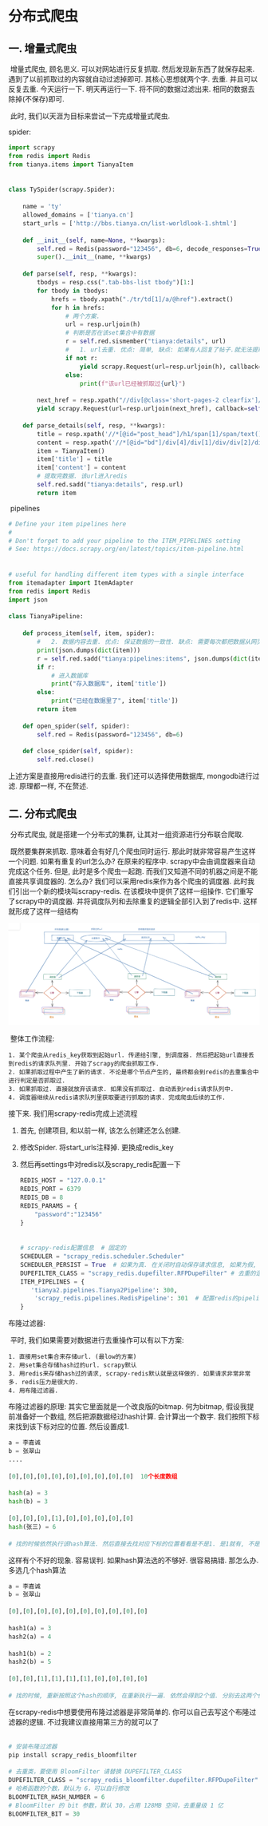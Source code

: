 # 分布式爬虫



## 一. 增量式爬虫

​		增量式爬虫, 顾名思义. 可以对网站进行反复抓取. 然后发现新东西了就保存起来. 遇到了以前抓取过的内容就自动过滤掉即可. 其核心思想就两个字. 去重. 并且可以反复去重. 今天运行一下. 明天再运行一下. 将不同的数据过滤出来. 相同的数据去除掉(不保存)即可. 

​		此时, 我们以天涯为目标来尝试一下完成增量式爬虫. 

spider: 

```python
import scrapy
from redis import Redis
from tianya.items import TianyaItem


class TySpider(scrapy.Spider):

    name = 'ty'
    allowed_domains = ['tianya.cn']
    start_urls = ['http://bbs.tianya.cn/list-worldlook-1.shtml']

    def __init__(self, name=None, **kwargs):
        self.red = Redis(password="123456", db=6, decode_responses=True)
        super().__init__(name, **kwargs)

    def parse(self, resp, **kwargs):
        tbodys = resp.css(".tab-bbs-list tbody")[1:]
        for tbody in tbodys:
            hrefs = tbody.xpath("./tr/td[1]/a/@href").extract()
            for h in hrefs:
                # 两个方案.
                url = resp.urljoin(h)
                # 判断是否在该set集合中有数据
                r = self.red.sismember("tianya:details", url)  
                #   1. url去重. 优点: 简单, 缺点: 如果有人回复了帖子.就无法提取到最新的数据了
                if not r:
                    yield scrapy.Request(url=resp.urljoin(h), callback=self.parse_details)
                else:
                    print(f"该url已经被抓取过{url}")

        next_href = resp.xpath("//div[@class='short-pages-2 clearfix']/div[@class='links']/a[last()]/@href").extract_first()
        yield scrapy.Request(url=resp.urljoin(next_href), callback=self.parse)

    def parse_details(self, resp, **kwargs):
        title = resp.xpath('//*[@id="post_head"]/h1/span[1]/span/text()').extract_first()
        content = resp.xpath('//*[@id="bd"]/div[4]/div[1]/div/div[2]/div[1]/text()').extract_first()
        item = TianyaItem()
        item['title'] = title
        item['content'] = content
        # 提取完数据. 该url进入redis
        self.red.sadd("tianya:details", resp.url)  
        return item

```

​	pipelines

```python
# Define your item pipelines here
#
# Don't forget to add your pipeline to the ITEM_PIPELINES setting
# See: https://docs.scrapy.org/en/latest/topics/item-pipeline.html


# useful for handling different item types with a single interface
from itemadapter import ItemAdapter
from redis import Redis
import json

class TianyaPipeline:

    def process_item(self, item, spider):
        #   2. 数据内容去重. 优点: 保证数据的一致性. 缺点: 需要每次都把数据从网页中提取出来
        print(json.dumps(dict(item)))
        r = self.red.sadd("tianya:pipelines:items", json.dumps(dict(item)))
        if r:
            # 进入数据库
            print("存入数据库", item['title'])
        else:
            print("已经在数据里了", item['title'])
        return item

    def open_spider(self, spider):
        self.red = Redis(password="123456", db=6)

    def close_spider(self, spider):
        self.red.close()

```

上述方案是直接用redis进行的去重. 我们还可以选择使用数据库, mongodb进行过滤. 原理都一样, 不在赘述. 



## 二. 分布式爬虫

​		分布式爬虫, 就是搭建一个分布式的集群, 让其对一组资源进行分布联合爬取. 

​		既然要集群来抓取. 意味着会有好几个爬虫同时运行. 那此时就非常容易产生这样一个问题. 如果有重复的url怎么办?  在原来的程序中. scrapy中会由调度器来自动完成这个任务. 但是, 此时是多个爬虫一起跑. 而我们又知道不同的机器之间是不能直接共享调度器的. 怎么办? 我们可以采用redis来作为各个爬虫的调度器. 此时我们引出一个新的模块叫scrapy-redis. 在该模块中提供了这样一组操作. 它们重写了scrapy中的调度器. 并将调度队列和去除重复的逻辑全部引入到了redis中. 这样就形成了这样一组结构

![image-20210812152215427](05_Scarpy_分布式爬虫.assets/image-20210812152215427.png)

​	整体工作流程:

	1. 某个爬虫从redis_key获取到起始url. 传递给引擎, 到调度器. 然后把起始url直接丢到redis的请求队列里. 开始了scrapy的爬虫抓取工作.  
	2. 如果抓取过程中产生了新的请求. 不论是哪个节点产生的, 最终都会到redis的去重集合中进行判定是否抓取过. 
	3. 如果抓取过. 直接就放弃该请求. 如果没有抓取过. 自动丢到redis请求队列中. 
	4. 调度器继续从redis请求队列里获取要进行抓取的请求. 完成爬虫后续的工作. 

接下来. 我们用scrapy-redis完成上述流程

1. 首先, 创建项目, 和以前一样, 该怎么创建还怎么创建. 

2. 修改Spider. 将start_urls注释掉. 更换成redis_key

3. 然后再settings中对redis以及scrapy_redis配置一下

    ```python
    REDIS_HOST = "127.0.0.1"
    REDIS_PORT = 6379
    REDIS_DB = 8
    REDIS_PARAMS = {
        "password":"123456"
    }
    
    
    # scrapy-redis配置信息  # 固定的
    SCHEDULER = "scrapy_redis.scheduler.Scheduler"
    SCHEDULER_PERSIST = True  # 如果为真. 在关闭时自动保存请求信息, 如果为假, 则不保存请求信息
    DUPEFILTER_CLASS = "scrapy_redis.dupefilter.RFPDupeFilter" # 去重的逻辑. 要用redis的
    ITEM_PIPELINES = {
       'tianya2.pipelines.Tianya2Pipeline': 300,
        'scrapy_redis.pipelines.RedisPipeline': 301  # 配置redis的pipeline
    }
    
    ```

布隆过滤器:

​	平时, 我们如果需要对数据进行去重操作可以有以下方案: 

	1. 直接用set集合来存储url. (最low的方案)
	2. 用set集合存储hash过的url. scrapy默认
	3. 用redis来存储hash过的请求, scrapy-redis默认就是这样做的. 如果请求非常非常多. redis压力是很大的.
	4. 用布隆过滤器. 

布隆过滤器的原理: 其实它里面就是一个改良版的bitmap. 何为bitmap, 假设我提前准备好一个数组, 然后把源数据经过hash计算. 会计算出一个数字. 我们按照下标来找到该下标对应的位置. 然后设置成1. 

```python
a = 李嘉诚
b = 张翠山
....

[0],[0],[0],[0],[0],[0],[0],[0],[0]  10个长度数组

hash(a) = 3
hash(b) = 3

[0],[0],[0],[1],[0],[0],[0],[0],[0] 
hash(张三) = 6

# 找的时候依然执行该hash算法. 然后直接去找对应下标的位置看看是不是1. 是1就有, 不是1就没有
```

这样有个不好的现象. 容易误判. 如果hash算法选的不够好. 很容易搞错. 那怎么办. 多选几个hash算法

```python
a = 李嘉诚
b = 张翠山

[0],[0],[0],[0],[0],[0],[0],[0],[0],[0]

hash1(a) = 3
hash2(a) = 4

hash1(b) = 2
hash2(b) = 5

[0],[0],[1],[1],[1],[1],[0],[0],[0],[0]

# 找的时候, 重新按照这个hash的顺序, 在重新执行一遍. 依然会得到2个值. 分别去这两个位置看是否是1. 如果全是1, 就有,  如果有一个是0, 就没有. 
```

在scrapy-redis中想要使用布隆过滤器是非常简单的. 你可以自己去写这个布隆过滤器的逻辑. 不过我建议直接用第三方的就可以了

```python

# 安装布隆过滤器
pip install scrapy_redis_bloomfilter

# 去重类，要使用 BloomFilter 请替换 DUPEFILTER_CLASS
DUPEFILTER_CLASS = "scrapy_redis_bloomfilter.dupefilter.RFPDupeFilter"
# 哈希函数的个数，默认为 6，可以自行修改
BLOOMFILTER_HASH_NUMBER = 6
# BloomFilter 的 bit 参数，默认 30，占用 128MB 空间，去重量级 1 亿
BLOOMFILTER_BIT = 30	
```

